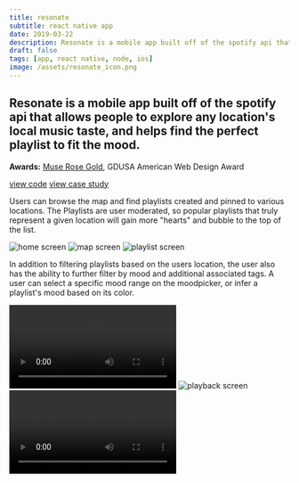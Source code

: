 ```yaml
---
title: resonate
subtitle: react native app
date: 2019-03-22
description: Resonate is a mobile app built off of the spotify api that allows people to explore any location's local music taste, and helps find the perfect playlist to fit the mood.
draft: false
tags: [app, react native, node, ios]
image: /assets/resonate_icon.png
---
```


## Resonate is a mobile app built off of the spotify api that allows people to explore any location's local music taste, and helps find the perfect playlist to fit the mood.

**Awards:** [Muse Rose Gold](https://museaward.com/winner-info.php?id=2275), GDUSA American Web Design Award

[view code](https://github.com/wwwApp/resonate)
[view case study](/journal/resonate/)

Users can browse the map and find playlists created and pinned to various locations. The Playlists are user moderated, so popular playlists that truly represent a given location will gain more "hearts" and bubble to the top of the list.

![home screen](/assets/resonate_home.png)
![map screen](/assets/resonate_map.png)
![playlist screen](/assets/resonate_playlist.png)

In addition to filtering playlists based on the users location, the user also has the ability to further filter by mood and additional associated tags. A user can select a specific mood range on the moodpicker, or infer a playlist's mood based on its color.

![home screen](/assets/resonate_track-stack.mp4)
![playback screen](/assets/resonate_playback.png)
![playlist screen](/assets/resonate_mood-picker.mp4)
